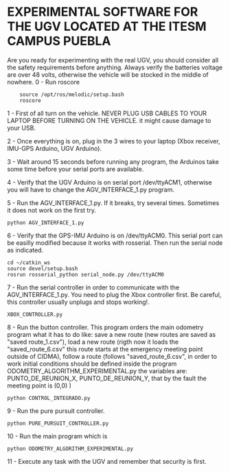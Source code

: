 
# EXPERIMENTAL SOFTWARE FOR THE UGV LOCATED AT THE ITESM CAMPUS PUEBLA
Are you ready for experimenting with the real UGV, you should consider all the safety requirements before anything. Always verify the batteries voltage are over 48 volts, otherwise the vehicle will be stocked in the middle of nowhere. 
0 - Run roscore

        source /opt/ros/melodic/setup.bash
        roscore
        
1 - First of all turn on the vehicle. NEVER PLUG USB CABLES TO YOUR LAPTOP BEFORE TURNING ON THE VEHICLE. it might cause damage to your USB.

2 - Once everything is on, plug in the 3 wires to your laptop (Xbox receiver, IMU-GPS Arduino, UGV Arduino).

3 - Wait around 15 seconds before running any program, the Arduinos take some time before your serial ports are available.

4 - Verify that the UGV Arduino is on serial port /dev/ttyACM1, otherwise you will have to change the AGV_INTERFACE_1.py program.

5 - Run the AGV_INTERFACE_1.py. If it breaks, try several times. Sometimes it does not work on the first try.

    python AGV_INTERFACE_1.py
6 - Verify that the GPS-IMU Arduino is on /dev/ttyACM0. This serial port can be easilly modified because it works with rosserial. Then run the serial node as indicated.
    
    cd ~/catkin_ws
    source devel/setup.bash
    rosrun rosserial_python serial_node.py /dev/ttyACM0
    
7 - Run the serial controller in order to communicate with the AGV_INTERFACE_1.py. You need to plug the Xbox controller first. Be careful, this controller usually unplugs and stops working!.

    XBOX_CONTROLLER.py
    
8 - Run the button controller. This program orders the main odometry program what it has to do like: save a new route (new routes are saved as "saved route_1.csv"), load a new route (rigth now it loads the "saved_route_6.csv" this route starts at the emergency meeting point outside of CIDMA), follow a route (follows "saved_route_6.csv", in order to work initial conditions should be defined inside the program ODOMETRY_ALGORITHM_EXPERIMENTAL.py the variables are: PUNTO_DE_REUNION_X, PUNTO_DE_REUNION_Y, that by the fault the meeting point is (0,0) )

    python CONTROL_INTEGRADO.py
    
9 - Run the pure pursuit controller. 
    
    python PURE_PURSUIT_CONTROLLER.py
    
10 - Run the main program which is 
    
    python ODOMETRY_ALGORITHM_EXPERIMENTAL.py
    
11 - Execute any task with the UGV and remember that security is first.

